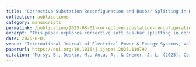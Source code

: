 ```yaml
---
title: "Corrective Substation Reconfiguration and Busbar Splitting in Hybrid AC/DC Grids"
collection: publications
category: manuscripts
permalink: /publication/2025-08-01-corrective-substation-reconfiguration
excerpt: "This paper explores corrective soft bus-bar splitting in converter substations with modular architectures to enhance flexibility in hybrid AC/DC grids. Using a column-and-constraint generation algorithm, the proposed approach optimizes topology under N-1 constraints, demonstrating improved security and reduced redispatch costs."
date: 2025-8-01
venue: "International Journal of Electrical Power & Energy Systems, Volume 169 "
paperurl: https://doi.org/10.1016/j.ijepes.2025.110792
citation: "Morsy, B., Deakin, M., Anta, A., & Cremer, J. L. (2025). Corrective Substation Reconfiguration and Busbar Splitting in Hybrid AC/DC Grids. International Journal of Electrical Power & Energy Systems, 169, 110792."
---
```

